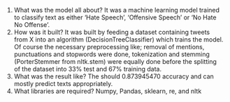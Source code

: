 1. What was the model all about?
It was a machine learning model trained to classify text as either ‘Hate Speech’, ‘Offensive Speech’ or ‘No Hate No Offense’.
2. How was it built?
It was built by feeding a dataset containing tweets from X into an algorithm (DecisionTreeClassifier) which trains the model. Of course the necessary preprocessing like; removal of mentions, punctuations and stopwords were done, tokenization and stemming (PorterStemmer from nltk.stem) were equally done before the splitting of the dataset into 33% test and 67% training data.
3. What was the result like?
The should 0.873945470 accuracy and can mostly predict texts appropriately.
4. What libraries are required?
Numpy, Pandas, sklearn, re, and nltk
